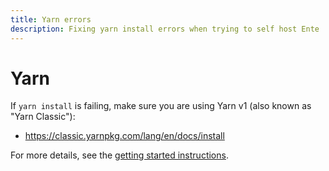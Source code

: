 ```yaml
---
title: Yarn errors
description: Fixing yarn install errors when trying to self host Ente
---
```


# Yarn

If `yarn install` is failing, make sure you are using Yarn v1 (also known as
"Yarn Classic"):

- https://classic.yarnpkg.com/lang/en/docs/install

For more details, see the
[getting started instructions](https://github.com/ente-io/ente/blob/main/web/docs/new.md).
